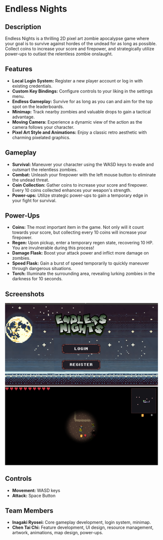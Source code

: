 # Endless Nights

## Description

Endless Nights is a thrilling 2D pixel art zombie apocalypse game where your goal is to survive against hordes of the undead for as long as possible. 
Collect coins to increase your score and firepower, and strategically utilize power-ups to outlast the relentless zombie onslaught. 

## Features

- **Local Login System:** Register a new player account or log in with existing credentials. 
- **Custom Key Bindings:** Configure controls to your liking in the settings menu. 
- **Endless Gameplay:** Survive for as long as you can and aim for the top spot on the leaderboards. 
- **Minimap:**  Track nearby zombies and valuable drops to gain a tactical advantage.
- **Moving Camera:**  Experience a dynamic view of the action as the camera follows your character. 
- **Pixel Art Style and Animations:**  Enjoy a classic retro aesthetic with charming pixelated graphics. 

## Gameplay

- **Survival:**  Maneuver your character using the WASD keys to evade and outsmart the relentless zombies.
- **Combat:**  Unleash your firepower with the left mouse button to eliminate the undead threat.
- **Coin Collection:** Gather coins to increase your score and firepower. Every 10 coins collected enhances your weapon's strength.
- **Power-ups:** Utilize strategic power-ups to gain a temporary edge in your fight for survival. 

## Power-Ups

- **Coins:** The most important item in the game. Not only will it count towards your score, but collecting every 10 coins will increase your firepower.
- **Regen:** Upon pickup, enter a temporary regen state, recovering 10 HP. You are invulnerable during this process!
- **Damage Flask:**  Boost your attack power and inflict more damage on zombies.
- **Speed Flask:**  Gain a burst of speed temporarily to quickly maneuver through dangerous situations. 
- **Torch:** Illuminate the surrounding area, revealing lurking zombies in the darkness for 10 seconds.

## Screenshots

![Main Mene](screenshots/mainmenu.png)
![Game Scene](screenshots/gamescene.png)

## Controls

- **Movement:**  WASD keys
- **Attack:** Space Button

## Team Members

- **Inagaki Ryosei:** Core gameplay development, login system, minimap.
- **Chen Tai Chi:**  Feature development, UI design, resource management, artwork, animations, map design, power-ups.

